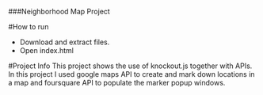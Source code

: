 ###Neighborhood Map Project

#How to run
- Download and extract files.
- Open index.html

#Project Info
This project shows the use of knockout.js together with APIs. In this project I used google maps API to create and mark down locations in a map and foursquare API to populate the marker popup windows.